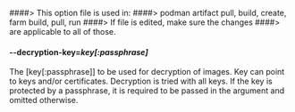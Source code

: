 ####> This option file is used in:
####>   podman artifact pull, build, create, farm build, pull, run
####> If file is edited, make sure the changes
####> are applicable to all of those.
#### **--decryption-key**=*key[:passphrase]*

The [key[:passphrase]] to be used for decryption of images. Key can point to keys and/or certificates. Decryption is tried with all keys. If the key is protected by a passphrase, it is required to be passed in the argument and omitted otherwise.
